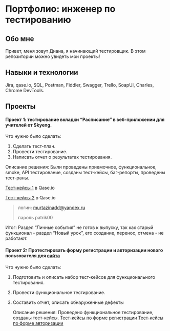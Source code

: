 # Портфолио: инженер по тестированию
## Обо мне 
Привет, меня зовут Диана, я начинающий тестировщик. В этом репозитории можно увидеть мои проекты!
## Навыки и технологии
Jira, qase.io, SQL, Postman, Fiddler, Swagger, Trello,
SoapUI, Charles, Chrome DevTools.
## Проекты
#### Проект 1: тестирование вкладки “Расписание” в веб-приложении для учителей от Skyeng.
Что нужно было сделать:
1. Сделать тест-план.
2. Провести тестирование.
3. Написать отчет о результатах тестирования.
   

 Описание решения:
   Были проведены приемочное, функциональное, smoke, API тестирование, созданы тест-кейсы, баг-репорты, проведены тест-раны.
  
   [Тест-кейсы 1](https://app.qase.io/project/KRS  "Всплывающая подсказка") в Qase.io

   [Тест-кейсы 2](https://app.qase.io/project/KRS2 "Всплывающая подсказка") в Qase.io

> логин: murtazinadd@yandex.ru
> 
> пароль patrik00
   

 Итог:
   Раздел “Личные события” не готов к выпуску, так как старый функционал - раздел “Новый урок”, его создание, перенос, отмена - не работают.

#### Проект 2: Протестировать форму регистрации и авторизации нового пользователя для [сайта](https://musescore.com/ "Всплывающая подсказка")
Что нужно было сделать: 
1. Подготовить и описать набор тест-кейсов для функционального тестирования.
2. Провести функциональное тестирование.
3. Составить отчет, описать обнаруженные дефекты


   Описание решения:
   Проведено функциональное тестирование, созданы тест-кейсы.
   [Тест-кейсы по форме регистрации](https://docs.google.com/document/d/1o9t-enGXrGordjfRWCkvKjXme6DwojpBVqUu-eMJbyQ/edit?usp=sharing "Всплывающая подсказка")
   [Тест-кейсы по форме авторизации](https://docs.google.com/document/d/1tU-mYqfpu0yS7gILTKeM0fz7W8Qd48q22o9SWo-7FeM/edit?usp=sharing "Всплывающая подсказка")


